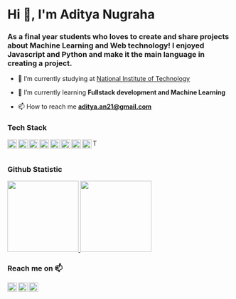 

<h1 align="">Hi 👋, I'm Aditya Nugraha</h1>
<h3 align="">As a final year students who loves to create and share projects about Machine Learning and Web technology! I enjoyed Javascript and Python and make it the main language in creating a project.</h3>


- 🔭 I’m currently studying at [National Institute of Technology](https://www.itenas.ac.id/)

- 🌱 I’m currently learning **Fullstack development and Machine Learning**

- 📫 How to reach me **aditya.an21@gmail.com**


### Tech Stack
  <a href="#"><img align="left" alt="JavaScript" title="JavaScript" width="21px" src="https://upload.wikimedia.org/wikipedia/commons/9/99/Unofficial_JavaScript_logo_2.svg" /></a>
  <a href="#"><img align="left" alt="TypeScript" title="TypeScript" width="21px" src="https://upload.wikimedia.org/wikipedia/commons/4/4c/Typescript_logo_2020.svg" /></a>
  <a href="#"><img align="left" alt="Python" title="Python" width="21px" src="https://designlooter.com/images/python-svg-1.png" /></a>
  <a href="#"><img align="left" alt="TensorFlow" title="TensorFlow" width="21px" src="https://i0.wp.com/albertfattal.com/wp-content/uploads/2018/03/Tensorflow_logo.svg.png?ssl=1" /></a>
  <a href="https://www.mongodb.com/"><img align="left" alt="MongoDB" title="MongoDB" height="21px" src="https://seeklogo.com/images/M/mongodb-logo-4A71340576-seeklogo.com.png" /></a>
  <a href="https://nodejs.org/"><img align="left" alt="NodeJS" title="NodeJS" width="21px" src="https://seeklogo.com/images/N/nodejs-logo-FBE122E377-seeklogo.com.png" /></a>
  <a href="https://reactjs.org/"><img align="left" alt="React" title="React" width="21px" src="https://cdn.worldvectorlogo.com/logos/react-2.svg" /></a>
  <a href="https://nextjs.org/"><img align="left" alt="Next" title="Next (React SSR Framework)" width="21px" src="https://iconape.com/wp-content/files/gm/82643/svg/next-js.svg" /></a>
  <a href="https://tailwindcss.com/"><img align="left" alt="Tailwind" title="Tailwind" height="15px" src="https://seeklogo.com/images/T/tailwind-css-logo-5AD4175897-seeklogo.com.png" /></a>
  <br>
  <br>

### Github Statistic
<p align="left">
<a href="https://github.com/adityanhh">
  <img height="160em" src="https://github-readme-stats.vercel.app/api?username=adityanhh&theme=tokyonight&show_icons=true&hide_border=false&count_private=true"/>
  <img height="160em" src="https://github-readme-stats.vercel.app/api/top-langs/?username=adityanhh&theme=tokyonight&show_icons=true&hide_border=false&layout=compact"/>
</a>
</p>

### Reach me on 📫
<a href="https://linkedin.com/in/adityanhh/"><img align="left" alt="linkedin" width="21px" src="https://seeklogo.com/images/L/linkedin-icon-logo-05B2880899-seeklogo.com.png" /></a>
<a href="mailto:aditya.an21@gmail.com"><img align="left" alt="email" width="21px" src="https://seeklogo.com/images/G/gmail-new-2020-logo-32DBE11BB4-seeklogo.com.png" /></a>
<a href="https://www.instagram.com/adityanhh"><img align="left" alt="email" width="21px" src="https://seeklogo.com/images/I/instagram-logo-041EABACE1-seeklogo.com.png" /></a>

